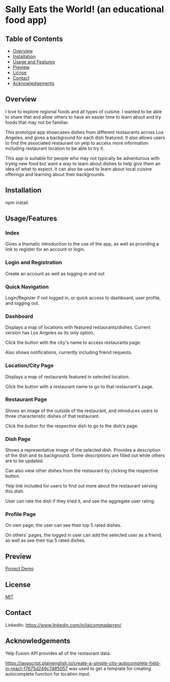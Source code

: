 # Sally Eats the World! (an educational food app)

## Table of Contents

- [Overview](#overview)
- [Installation](#installation)
- [Usage and Features](#usage/features)
- [Preview](#preview)
- [Licnse](#license)
- [Contact](#contact)
- [Acknowledgements](#acknowledgements)
## Overview

I love to explore regional foods and all types of cuisine. I wanted to be able to share that and allow others to have an easier time to learn about and try foods that may not be familiar.

This prototype app showcases dishes from different restaurants across Los Angeles, and gives a background for each dish featured. It also allows users to find the associated restaurant on yelp to access more information including restaurant location to be able to try it.

This app is suitable for people who may not typically be adventurous with trying new food but want a way to learn about dishes to help give them an idea of what to expect. It can also be used to learn about local cuisine offerings and learning about their backgrounds.

## Installation

npm install

## Usage/Features

### Index

Gives a thematic introduction to the use of the app, as well as providing a link to register for an account or login.

### Login and Registration

Create an account as well as logging in and out

### Quick Navigation

Login/Register if not logged in, or quick access to dashboard, user profile, and logging out.

### Dashboard

Displays a map of locations with featured restaurants/dishes. Current version has Los Angeles as its only option.

Click the button with the city's name to access restaurants page.

Also shows notifications, currently including friend requests.

### Location/City Page

Displays a map of restaurants featured in selected location.

Click the button with a restaurant name to go to that restaurant's page.

### Restaurant Page

Shows an image of the outside of the restaurant, and introduces users to three characteristic dishes of that restaurant.

Click the button for the respective dish to go to the dish's page.

### Dish Page

Shows a representative image of the selected dish. Provides a description of the dish and its background. Some descriptions are filled out while others are to be updated.

Can also view other dishes from the restaurant by clicking the respective button.

Yelp link included for users to find out more about the restaurant serving this dish.

User can rate the dish if they tried it, and see the aggregate user rating.

### Profile Page

On own page, the user can see their top 5 rated dishes.

On others' pages, the logged in user can add the selected user as a friend, as well as see their top 5 rated dishes.


## Preview

[Project Demo](https://youtu.be/Iy9ZQWMGWno)

## License

[MIT](https://choosealicense.com/licenses/mit/)

## Contact

LinkedIn:
https://www.linkedin.com/in/laicommadarren/

## Acknowledgements
Yelp Fusion API provides all of the restaurant data.

https://javascript.plainenglish.io/create-a-simple-city-autocomplete-field-in-react-f7675d249c74#5057 was used to get a template for creating autocomplete function for location input.
